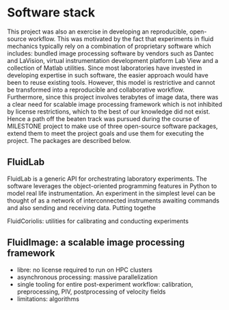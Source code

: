 # Software stack

This project was also an exercise in developing an reproducible, open-source
workflow. This was motivated by the fact that experiments in fluid mechanics
typically rely on a combination of proprietary software which includes: bundled image
processing software by vendors such as Dantec and LaVision, virtual
instrumentation development platform Lab View and a collection of Matlab
utilities. Since most laboratories have invested in developing expertise in
such software, the easier approach would have been to reuse existing tools.
However, this model is restrictive and cannot be transformed into a
reproducible and collaborative workflow. Furthermore, since this project
involves terabytes of image data, there was a clear need for scalable image
processing framework which is not inhibited by license restrictions, which to
the best of our knowledge did not exist. Hence a path off the beaten track was
pursued during the course of MILESTONE project to make use of three open-source
software packages, extend them to meet the project goals and use them for
executing the project. The packages are described below.

## FluidLab

FluidLab is a generic API for orchestrating laboratory experiments.
The software leverages the object-oriented programming features in Python to
model real life instrumentation. An experiment in the simplest level can be
thought of as a network of interconnected instruments awaiting commands and
also sending and receiving data. Putting togethe


FluidCoriolis: utilities for calibrating and conducting experiments

## FluidImage: a scalable image processing framework

* libre: no license required to run on HPC clusters
* asynchronous processing: massive parallelization
* single tooling for entire post-experiment workflow: calibration,
  preprocessing, PIV, postprocessing of velocity fields
* limitations: algorithms

